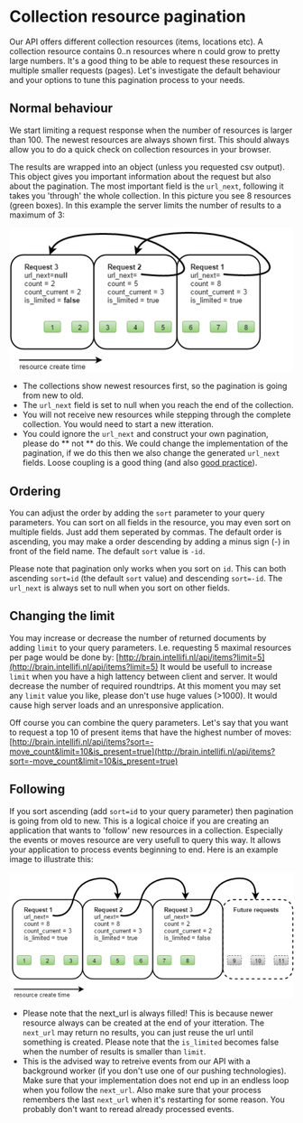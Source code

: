 Collection resource pagination
==============================

Our API offers different collection resources (items, locations etc). A collection resource contains 0..n resources where n could grow to pretty large numbers. It's a good thing to be able to request these resources in multiple smaller requests (pages). Let's investigate the default behaviour and your options to tune this pagination process to your needs.

Normal behaviour
----------------

We start limiting a request response when the number of resources is larger than 100. The newest resources are always shown first. This should always allow you to do a quick check on collection resources in your browser.

The results are wrapped into an object (unless you requested csv output). This object gives you important information about the request but also about the pagination. The most important field is the `url_next`, following it takes you 'through' the whole collection. In this picture you see 8 resources (green boxes). In this example the server limits the number of results to a maximum of 3:

![](https://raw.githubusercontent.com/intellifi-nl/doc-webapi/master/pagination.png)

* The collections show newest resources first, so the pagination is going from new to old.
* The `url_next` field is set to null when you reach the end of the collection.
* You will not receive new resources while stepping through the complete collection. You would need to start a new itteration.
* You could ignore the `url_next` and construct your own pagination, please do ** not ** do this. We could change the implementation of the pagination, if we do this then we also change the generated `url_next` fields. Loose coupling is a good thing (and also [good practice](https://en.wikipedia.org/wiki/HATEOAS)).

Ordering
--------
You can adjust the order by adding the `sort` parameter to your query parameters. You can sort on all fields in the resource, you may even sort on multiple fields. Just add them seperated by commas. The default order is ascending, you may make a order descending by adding a minus sign (-) in front of the field name. The default `sort` value is `-id`.

Please note that pagination only works when you sort on `id`. This can both ascending `sort=id` (the default `sort` value) and descending `sort=-id`. The `url_next` is always set to null when you sort on other fields.

Changing the limit
------------------
You may increase or decrease the number of returned documents by adding `limit` to your query parameters. I.e. requesting 5 maximal resources per page would be done by: [http://brain.intellifi.nl/api/items?limit=5](http://brain.intellifi.nl/api/items?limit=5) It would be usefull to increase `limit` when you have a high lattency between client and server. It would decrease the number of required roundtrips. At this moment you may set any `limit` value you like, please don't use huge values (>1000). It would cause high server loads and an unresponsive application. 

Off course you can combine the query parameters. Let's say that you want to request a top 10 of present items that have the highest number of moves: [http://brain.intellifi.nl/api/items?sort=-move_count&limit=10&is_present=true](http://brain.intellifi.nl/api/items?sort=-move_count&limit=10&is_present=true)

Following
---------

If you sort ascending (add `sort=id` to your query parameter) then pagination is going from old to new. This is a logical choice if you are creating an application that wants to 'follow' new resources in a collection. Especially the events or moves resource are very usefull to query this way. It allows your application to process events beginning to end. Here is an example image to illustrate this:

![](https://raw.githubusercontent.com/intellifi-nl/doc-webapi/master/pagination-old-new.png)

* Please note that the next_url is always filled! This is because newer resource always can be created at the end of your itteration. The `next_url` may return no results, you can just reuse the url until something is created. Please note that the `is_limited` becomes false when the number of results is smaller than `limit`.
* This is the advised way to retreive events from our API with a background worker (if you don't use one of our pushing technologies). Make sure that your implementation does not end up in an endless loop when you follow the `next_url`. Also make sure that your process remembers the last `next_url` when it's restarting for some reason. You probably don't want to reread already processed events.

